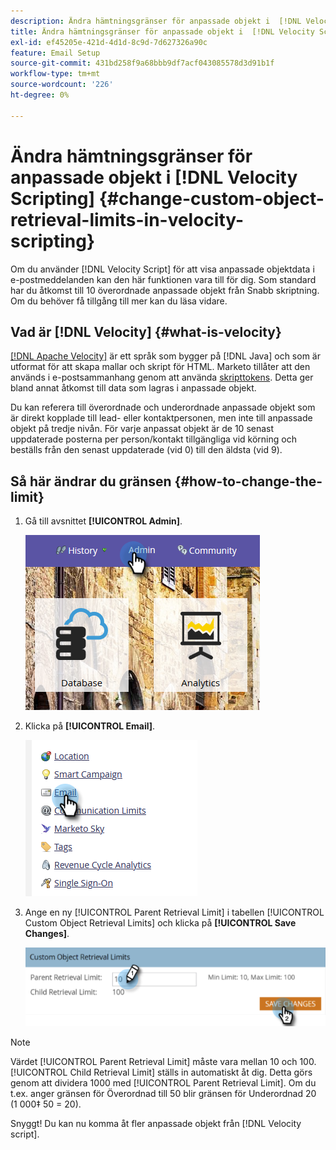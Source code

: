 ```yaml
---
description: Ändra hämtningsgränser för anpassade objekt i  [!DNL Velocity Scripting] - Marketo Docs - produktdokumentation
title: Ändra hämtningsgränser för anpassade objekt i  [!DNL Velocity Scripting]
exl-id: ef45205e-421d-4d1d-8c9d-7d627326a90c
feature: Email Setup
source-git-commit: 431bd258f9a68bbb9df7acf043085578d3d91b1f
workflow-type: tm+mt
source-wordcount: '226'
ht-degree: 0%

---
```


# Ändra hämtningsgränser för anpassade objekt i [!DNL Velocity Scripting] {#change-custom-object-retrieval-limits-in-velocity-scripting}

Om du använder [!DNL Velocity Script] för att visa anpassade objektdata i e-postmeddelanden kan den här funktionen vara till för dig. Som standard har du åtkomst till 10 överordnade anpassade objekt från Snabb skriptning. Om du behöver få tillgång till mer kan du läsa vidare.

## Vad är [!DNL Velocity] {#what-is-velocity}

[[!DNL Apache Velocity]](https://velocity.apache.org/) är ett språk som bygger på [!DNL Java] och som är utformat för att skapa mallar och skript för HTML. Marketo tillåter att den används i e-postsammanhang genom att använda [skripttokens](/help/marketo/product-docs/email-marketing/general/using-tokens/create-an-email-script-token.md). Detta ger bland annat åtkomst till data som lagras i anpassade objekt.

Du kan referera till överordnade och underordnade anpassade objekt som är direkt kopplade till lead- eller kontaktpersonen, men inte till anpassade objekt på tredje nivån. För varje anpassat objekt är de 10 senast uppdaterade posterna per person/kontakt tillgängliga vid körning och beställs från den senast uppdaterade (vid 0) till den äldsta (vid 9).

## Så här ändrar du gränsen {#how-to-change-the-limit}

1. Gå till avsnittet **[!UICONTROL Admin]**.

   ![](assets/change-custom-object-retrieval-limits-in-velocity-scripting-1.png)

1. Klicka på **[!UICONTROL Email]**.

   ![](assets/change-custom-object-retrieval-limits-in-velocity-scripting-2.png)

1. Ange en ny [!UICONTROL Parent Retrieval Limit] i tabellen [!UICONTROL Custom Object Retrieval Limits] och klicka på **[!UICONTROL Save Changes]**.

   ![](assets/change-custom-object-retrieval-limits-in-velocity-scripting-3.png)

>[!NOTE]
>
>Värdet [!UICONTROL Parent Retrieval Limit] måste vara mellan 10 och 100. [!UICONTROL Child Retrieval Limit] ställs in automatiskt åt dig. Detta görs genom att dividera 1000 med [!UICONTROL Parent Retrieval Limit]. Om du t.ex. anger gränsen för Överordnad till 50 blir gränsen för Underordnad 20 (1 000‡ 50 = 20).

Snyggt! Du kan nu komma åt fler anpassade objekt från [!DNL Velocity script].

